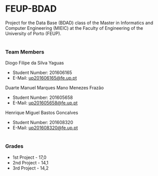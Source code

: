# FEUP-BDAD
Project for the Data Base (BDAD) class of the Master in Informatics and Computer Engineering (MIEIC) at the Faculty of Engineering of the University of Porto (FEUP).
<br><br>
### Team Members
Diogo Filipe da Silva Yaguas<br>
* Student Number: 201606165
* E-Mail: up201606165@fe.up.pt

Duarte Manuel Marques Mano Menezes Frazão
* Student Number: 201605658
* E-Mail: up201605658@fe.up.pt

Henrique Miguel Bastos Goncalves
* Student Number: 201608320
* E-Mail: up201608320@fe.up.pt
<br><br>

### Grades
* 1st Project - 17,0
* 2nd Project - 14,1
* 3rd Project - 14,2
